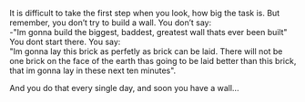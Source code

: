 
It is difficult to take the first step when you look, how big the task is.
But remember, you don’t try to build a wall.
You don’t say:<br>
 -"Im gonna build the biggest, baddest, greatest wall thats  ever been built" 
You dont start there. You say: <br>
"Im gonna lay this brick as perfetly as brick can be laid. There will not be one brick on the face of the earth  thas going to be laid better than this brick, that im gonna lay in these next ten minutes".

And you do that every single day, and soon you have a wall...
